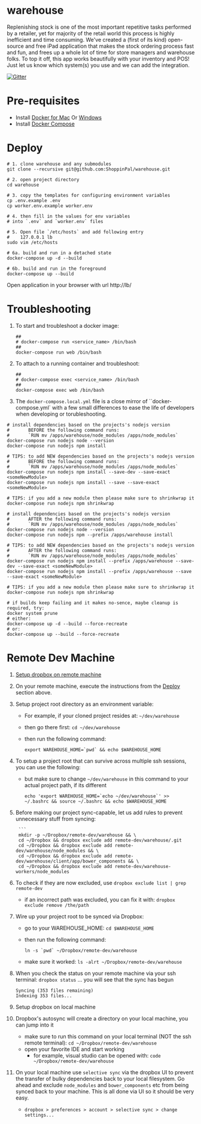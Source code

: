 # warehouse

Replenishing stock is one of the most important repetitive tasks performed by a retailer, yet for majority of the retail world this process is highly inefficient and time consuming. We've created a (first of its kind) open-source and free iPad application that makes the stock ordering process fast and fun, and frees up a whole lot of time for store managers and warehouse folks. To top it off, this app works beautifully with your inventory and POS! Just let us know which system(s) you use and we can add the integration.

[![Gitter](https://badges.gitter.im/Join%20Chat.svg)](https://gitter.im/ShoppinPal/warehouse?utm_source=badge&utm_medium=badge&utm_campaign=pr-badge&utm_content=badge)

# Pre-requisites

- Install [Docker for Mac](https://download.docker.com/mac/stable/Docker.dmg) Or [Windows](https://download.docker.com/win/stable/InstallDocker.msi)
- Install [Docker Compose](https://docs.docker.com/compose/install/)

# Deploy

```
# 1. clone warehouse and any submodules
git clone --recursive git@github.com:ShoppinPal/warehouse.git

# 2. open project directory
cd warehouse

# 3. copy the templates for configuring environment variables
cp .env.example .env
cp worker.env.example worker.env

# 4. then fill in the values for env variables
# into `.env` and `worker.env` files

# 5. Open file `/etc/hosts` and add following entry
#    127.0.0.1 lb
sudo vim /etc/hosts

# 6a. build and run in a detached state
docker-compose up -d --build

# 6b. build and run in the foreground
docker-compose up --build
```
Open application in your browser with url http://lb/

# Troubleshooting

1. To start and troubleshoot a docker image:

    ```
    ##
    # docker-compose run <service_name> /bin/bash
    ##
    docker-compose run web /bin/bash
    ```

1. To attach to a running container and troubleshoot:

    ```
    ##
    # docker-compose exec <service_name> /bin/bash
    ##
    docker-compose exec web /bin/bash
    ```

1. The `docker-compose.local.yml` file is a close mirror of ``docker-compose.yml` with a few small differences to ease the life of developers when developing or torubleshooting.

```
# install dependencies based on the projects's nodejs version
#       BEFORE the following command runs:
#       `RUN mv /apps/warehouse/node_modules /apps/node_modules`
docker-compose run nodejs node --version
docker-compose run nodejs npm install

# TIPS: to add NEW dependencies based on the projects's nodejs version
#       BEFORE the following command runs:
#       `RUN mv /apps/warehouse/node_modules /apps/node_modules`
docker-compose run nodejs npm install --save-dev --save-exact <someNewModule>
docker-compose run nodejs npm install --save --save-exact <someNewModule>

# TIPS: if you add a new module then please make sure to shrinkwrap it
docker-compose run nodejs npm shrinkwrap
```

```
# install dependencies based on the projects's nodejs version
#       AFTER the following command runs:
#       `RUN mv /apps/warehouse/node_modules /apps/node_modules`
docker-compose run nodejs node --version
docker-compose run nodejs npm --prefix /apps/warehouse install

# TIPS: to add NEW dependencies based on the projects's nodejs version
#       AFTER the following command runs:
#       `RUN mv /apps/warehouse/node_modules /apps/node_modules`
docker-compose run nodejs npm install --prefix /apps/warehouse --save-dev --save-exact <someNewModule>
docker-compose run nodejs npm install --prefix /apps/warehouse --save --save-exact <someNewModule>

# TIPS: if you add a new module then please make sure to shrinkwrap it
docker-compose run nodejs npm shrinkwrap
```

```
# if builds keep failing and it makes no-sence, maybe cleanup is required, try:
docker system prune
# either:
docker-compose up -d --build --force-recreate
# or:
docker-compose up --build --force-recreate
```

# Remote Dev Machine

1. [Setup dropbox on remote machine](https://training.shoppinpal.com/setup-box-on-azure/setup-dropbox-on-azure.html)
1. On your remote machine, execute the instructions from the [Deploy](https://github.com/ShoppinPal/warehouse#deploy) section above.
1. Setup project root directory as an environment variable:
    * For example, if your cloned project resides at: `~/dev/warehouse`
    * then go there first: `cd ~/dev/warehouse`
    * then run the following command:

      ```
      export WAREHOUSE_HOME=`pwd` && echo $WAREHOUSE_HOME
      ```
1. To setup a project root that can survive across multiple ssh sessions, you can use the following:
    * but make sure to change `~/dev/warehouse` in this command to your actual project path, if its different

        ```
        echo 'export WAREHOUSE_HOME=`echo ~/dev/warehouse`' >> ~/.bashrc && source ~/.bashrc && echo $WAREHOUSE_HOME
        ```
1. Before making our project sync-capable, let us add rules to prevent unnecessary stuff from syncing:

        ```
        mkdir -p ~/Dropbox/remote-dev/warehouse && \
        cd ~/Dropbox && dropbox exclude add remote-dev/warehouse/.git
        cd ~/Dropbox && dropbox exclude add remote-dev/warehouse/node_modules && \
        cd ~/Dropbox && dropbox exclude add remote-dev/warehouse/client/app/bower_components && \
        cd ~/Dropbox && dropbox exclude add remote-dev/warehouse-workers/node_modules
1. To check if they are now excluded, use `dropbox exclude list | grep remote-dev`
    * if an incorrect path was excluded, you can fix it with: `dropbox exclude remove /the/path`
1. Wire up your project root to be synced via Dropbox:
    * go to your WAREHOUSE_HOME: `cd $WAREHOUSE_HOME`
    * then run the following command:

        ```
        ln -s `pwd` ~/Dropbox/remote-dev/warehouse
        ```
    * make sure it worked: `ls -alrt ~/Dropbox/remote-dev/warehouse`
1. When you check the status on your remote machine via your ssh terminal: `dropbox status` ... you will see that the sync has begun
    ```
    Syncing (353 files remaining)
    Indexing 353 files...
    ```
1. Setup dropbox on local machine
1. Dropbox's autosync will create a directory on your local machine, you can jump into it
    * make sure to run this command on your local terminal (NOT the ssh remote terminal): `cd ~/Dropbox/remote-dev/warehouse`
    * open your favorite IDE and start working
        * for example, visual studio can be opened with: `code ~/Dropbox/remote-dev/warehouse`
1. On your local machine use `selective sync` via the dropbox UI to prevent the transfer of bulky dependencies back to your local filesystem. Go ahead and exclude `node_modules` and `bower_components` etc from being synced back to your machine. This is all done via UI so it should be very easy.
    * `dropbox > preferences > account > selective sync > change settings...`
